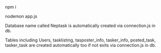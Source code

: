 <!-- Package installation -->

npm i

<!-- To run the application -->

nodemon app.js

<!-- DATABASES -->

Database name called Neptask is automatically created via connection.js in db.

<!-- TABLES -->

Tables including Users, tasklisting, tasposter_info, tasker_info, posted_task, tasker_task are created automatically too if not exits via connection.js in db.
